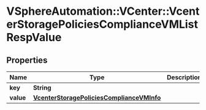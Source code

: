 # VSphereAutomation::VCenter::VcenterStoragePoliciesComplianceVMListRespValue

## Properties
Name | Type | Description | Notes
------------ | ------------- | ------------- | -------------
**key** | **String** |  | [optional] 
**value** | [**VcenterStoragePoliciesComplianceVMInfo**](VcenterStoragePoliciesComplianceVMInfo.md) |  | [optional] 


